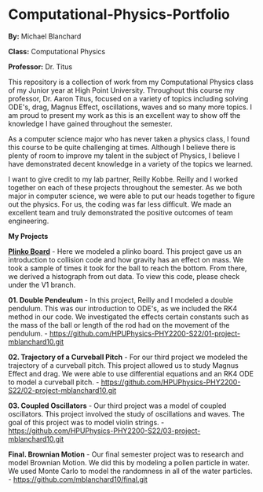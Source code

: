 # Computational-Physics-Portfolio
**By:** Michael Blanchard

**Class:** Computational Physics

**Professor:** Dr. Titus

This repository is a collection of work from my Computational Physics class of my Junior year at High Point University. Throughout this course my professor, Dr. Aaron Titus, focused on a variety of topics including solving ODE's, drag, Magnus Effect, oscillations, waves and so many more topics. I am proud to present my work as this is an excellent way to show off the knowledge I have gained throughout the semester. 

As a computer science major who has never taken a physics class, I found this course to be quite challenging at times. Although I believe there is plenty of room to improve my talent in the subject of Physics, I believe I have demonstrated decent knowledge in a variety of the topics we learned. 

I want to give credit to my lab partner, Reilly Kobbe. Reilly and I worked together on each of these projects throughout the semester. As we both major in computer science, we were able to put our heads together to figure out the physics. For us, the coding was far less difficult. We made an excellent team and truly demonstrated the positive outcomes of team engineering. 

**My Projects**

**[Plinko Board](Plinko_Board.ipynb)** - Here we modeled a plinko board. This project gave us an introduction to collision code and how gravity has an effect on mass. We took a sample of times it took for the ball to reach the bottom. From there, we derived a histograph from out data. To view this code, please check under the V1 branch.

**01. Double Pendeulum** - In this project, Reilly and I modeled a double pendulum. This was our introduction to ODE's, as we included the RK4 method in our code. We investigated the effects certain constants such as the mass of the ball or length of the rod had on the movement of the pendulum. - https://github.com/HPUPhysics-PHY2200-S22/01-project-mblanchard10.git


**02. Trajectory of a Curveball Pitch** - For our third project we modeled the trajectory of a curveball pitch. This project allowed us to study Magnus Effect and drag. We were able to use differential equations and an RK4 ODE to model a curveball pitch. - https://github.com/HPUPhysics-PHY2200-S22/02-project-mblanchard10.git

**03. Coupled Oscillators** - Our third project was a model of coupled oscillators. This project involved the study of oscillations and waves. The goal of this project was to model violin strings. - https://github.com/HPUPhysics-PHY2200-S22/03-project-mblanchard10.git

**Final. Brownian Motion** - Our final semester project was to research and model Brownian Motion. We did this by modeling a pollen particle in water. We used Monte Carlo to model the randomness in all of the water particles. - https://github.com/mblanchard10/final.git


